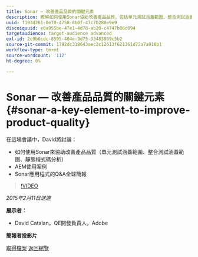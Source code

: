 ```yaml
---
title: Sonar — 改善產品品質的關鍵元素
description: 瞭解如何使用Sonar協助改善產品品質，包括單元測試涵蓋範圍、整合測試涵蓋範圍、靜態程式碼分析。 同時瞭解AEM使用案例，並取得Sonar應用程式的問答全域簡報。
uuid: f193d261-0e70-4758-8b0f-47c7b288e9e9
discoiquuid: e0a955be-47e1-4d78-ab20-c4747b06d094
targetaudience: target-audience advanced
exl-id: 2c9b6cdc-8595-404e-9d75-33483989c5b2
source-git-commit: 1792dc318643aec2c12613f621361d72a7a918b1
workflow-type: tm+mt
source-wordcount: '112'
ht-degree: 0%

---
```


# Sonar — 改善產品品質的關鍵元素{#sonar-a-key-element-to-improve-product-quality}

在這場會議中，David將討論：

* 如何使用Sonar來協助改善產品品質（單元測試涵蓋範圍、整合測試涵蓋範圍、靜態程式碼分析）
* AEM使用案例
* Sonar應用程式的Q&amp;A全球簡報

>[!VIDEO](https://video.tv.adobe.com/v/19379/?quality=9)

*2015年2月11日送達*

**展示者：**

* David Catalan，QE開發負責人，Adobe

**簡報者投影片**

[取得檔案](assets/cq-gems-on-aem-sonarqube-2015-02.pdf)
[返回總覽](https://helpx.adobe.com/experience-manager/kt/eseminars/gems/aem-index.html)
